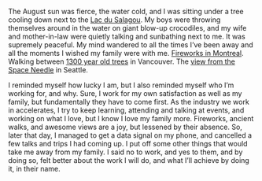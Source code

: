 

The August sun was fierce, the water cold, and I was sitting under a tree cooling down next to the [Lac du
Salagou](https://maps.google.com/maps?q=lac+du+salagou,+france&hl=en&sll=37.0625,-95.677068&sspn=65.17542,130.517578&hnear=Lac+du+Salagou&t=h&z=14).
My boys were throwing themselves around in the water on giant blow-up crocodiles, and my wife and
mother-in-law were quietly talking and sunbathing next to me. It was supremely peaceful. My mind wandered to
all the times I’ve been away and all the moments I wished my family were with me. [Fireworks in
Montreal](http://www.internationaldesfeuxloto-quebec.com/en/). Walking between [1300 year old
trees](http://www.flickr.com/photos/jontangerine/7388848442/in/photostream) in Vancouver. The [view from the
Space Needle](http://www.flickr.com/photos/jontangerine/7385496624/in/photostream) in Seattle.

I reminded myself how lucky I am, but I also reminded myself who I’m working for, and why. Sure, I work
for my own satisfaction as well as my family, but fundamentally they have to come first. As the industry we
work in accelerates, I try to keep learning, attending and talking at events, and working on what I love, but
I know I love my family more. Fireworks, ancient walks, and awesome views are a joy, but lessened by their
absence. So, later that day, I managed to get a data signal on my phone, and cancelled a few talks and trips I
had coming up. I put off some other things that would take me away from my family. I said no to work, and yes
to them, and by doing so, felt better about the work I will do, and what I’ll achieve by doing it, in
their name.